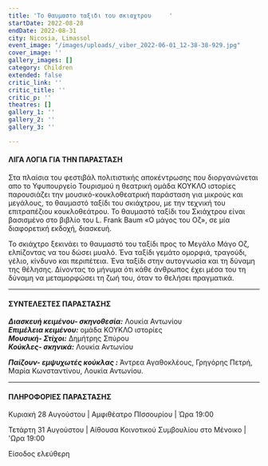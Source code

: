 ```yaml
---
title: 'Το θαυμαστο ταξιδι του σκιαχτρου     '
startDate: 2022-08-28
endDate: 2022-08-31
city: Nicosia, Limassol
event_image: "/images/uploads/_viber_2022-06-01_12-38-38-929.jpg"
cover_image: ''
gallery_images: []
category: Children
extended: false
critic_link: ''
critic_title: ''
critic_p: ''
theatres: []
gallery_1: ''
gallery_2: ''
gallery_3: ''

---
```

#### ΛΙΓΑ ΛΟΓΙΑ ΓΙΑ ΤΗΝ ΠΑΡΑΣΤΑΣΗ

Στα πλαίσια του φεστιβάλ πολιτιστικής αποκέντρωσης που διοργανώνεται απο το Υφυπουργείο Τουρισμού η θεατρική ομάδα ΚΟΥΚΛΟ ιστορίες παρουσιάζει την μουσικό-κουκλοθεατρική παράσταση για μικρούς και μεγάλους, το θαυμαστό ταξίδι του σκιάχτρου, με την τεχνική του επιτραπέζιου κουκλοθεάτρου. Το θαυμαστό ταξίδι του Σκιάχτρου είναι βασισμένο στο βιβλίο του L. Frank Baum «Ο μάγος του Οζ», σε μία διαφορετική εκδοχή, διασκευή.

Το σκιάχτρο ξεκινάει το θαυμαστό του ταξίδι προς το Μεγάλο Μάγο Οζ, ελπίζοντας να του δώσει μυαλό. Ένα ταξίδι γεμάτο ομορφιά, τραγούδι, γέλιο, κίνδυνο και περιπέτεια. Ένα ταξίδι στην αυτογνωσία και τη δύναμη της θέλησης. Δίνοντας το μήνυμα ότι κάθε άνθρωπος έχει μέσα του τη δύναμη να μεταμορφώσει τη ζωή του, όταν το θελήσει πραγματικά.

***

#### ΣΥΝΤΕΛΕΣΤΕΣ ΠΑΡΑΣΤΑΣΗΣ

**_Διασκευή κειμένου- σκηνοθεσία:_** Λουκία Αντωνίου  
**_Επιμέλεια κειμένου:_** ομάδα ΚΟΥΚΛΟ ιστορίες  
**_Μουσική- Στίχοι:_** Δημήτρης Σπύρου  
**_Κούκλες- σκηνικά:_** Λουκία Αντωνίου

**_Παίζουν- εμψυχωτές κούκλας :_** Άντρεα Αγαθοκλέους, Γρηγόρης Πετρή, Μαρία Κωνσταντίνου, Λουκία Αντωνίου.

***

#### ΠΛΗΡΟΦΟΡΙΕΣ ΠΑΡΑΣΤΑΣΗΣ

Κυριακή 28 Αυγούστου | Αμφιθέατρο ΠΙσσουρίου | Ώρα 19:00

Τετάρτη 31 Αυγούστου | Αίθουσα Κοινοτικού Συμβουλίου στο Μένοικο | 'Ωρα 19:00

Είσοδος ελεύθερη